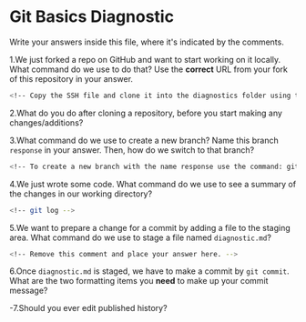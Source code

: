 # Git Basics Diagnostic

Write your answers inside this file, where it's indicated by the comments.

1.We just forked a repo on GitHub and want to start working on it locally.
What command do we use to do that? Use the **correct** URL from your fork of
this repository in your answer.

```sh
<!-- Copy the SSH file and clone it into the diagnostics folder using the command: git clone git@github.com:mlynnes/git-diagnostic.git -->
```

2.What do you do after cloning a repository, before you start making any
changes/additions?

<!-- Check to see that the repo is where you want it to be and create a new branch to work on it locally -->

3.What command do we use to create a new branch? Name this branch `response`
    in your answer. Then, how do we switch to that branch?

```sh
<!-- To create a new branch with the name response use the command: git checkout -b response. This also switches you to that branch but to switch back to the master you could use: git checkout master -->
```

4.We just wrote some code. What command do we use to see a summary of the
    changes in our working directory?

```sh
<!-- git log -->
```

5.We want to prepare a change for a commit by adding a file to the staging
    area. What command do we use to stage a file named `diagnostic.md`?

```sh
<!-- Remove this comment and place your answer here. -->
```

6.Once `diagnostic.md` is staged, we have to make a commit by `git commit`.
What are the two formatting items you **need** to make up your commit message?

<!-- Remove this comment and place your answer here. -->

-7.Should you ever edit published history?

 <!-- Remove this comment and place your answer here. -->
